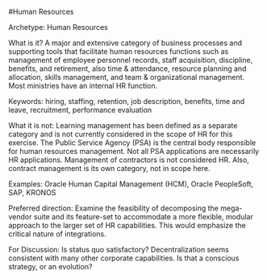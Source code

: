 #Human Resources

Archetype: Human Resources

What is it?
A major and extensive category of business processes and supporting tools that facilitate human resources functions such as management of employee personnel records, staff acquisition, discipline, benefits, and retirement, also time & attendance, resource planning and allocation, skills management, and team & organizational management. Most ministries have an internal HR function.  

Keywords: hiring, staffing, retention, job description, benefits, time and leave, recruitment, performance evaluation

What it is not: Learning management has been defined as a separate category and is not currently considered in the scope of HR for this exercise.  The Public Service Agency (PSA) is the central body responsible for human resources management. Not all PSA applications are necessarily HR applications.  Management of contractors is not considered HR. Also, contract management is its own category, not in scope here.

Examples: Oracle Human Capital Management (HCM), Oracle PeopleSoft, SAP, KRONOS

Preferred direction: Examine the feasibility of decomposing the mega-vendor suite and its feature-set to accommodate a more flexible, modular approach to the larger set of HR capabilities.  This would emphasize the critical nature of integrations. 

For Discussion:  Is status quo satisfactory?  Decentralization seems consistent with many other corporate capabilities.  Is that a conscious strategy, or an evolution?
